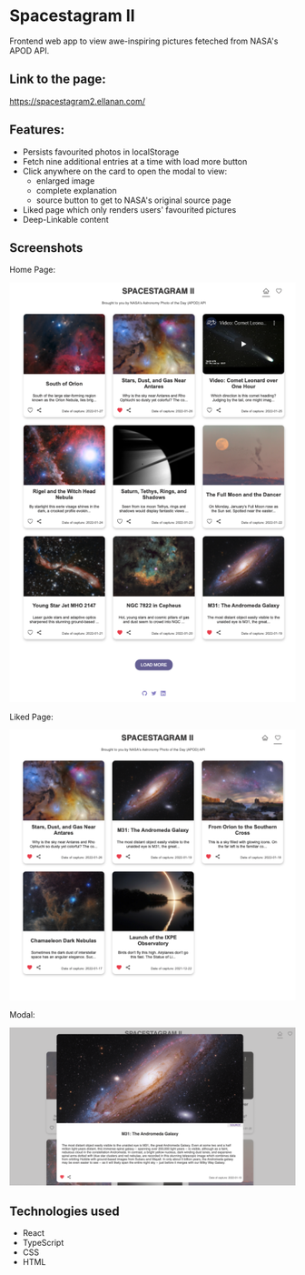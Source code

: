 # Spacestagram II

Frontend web app to view awe-inspiring pictures feteched from NASA's APOD API.

## Link to the page:

https://spacestagram2.ellanan.com/

## Features:

- Persists favourited photos in localStorage
- Fetch nine additional entries at a time with load more button
- Click anywhere on the card to open the modal to view:
  - enlarged image
  - complete explanation
  - source button to get to NASA's original source page
- Liked page which only renders users' favourited pictures
- Deep-Linkable content

## Screenshots

Home Page:

![This is an image](https://github.com/ellanan/spacestagram_II/blob/main/src/images/homepage.png)

Liked Page:

![This is an image](https://github.com/ellanan/spacestagram_II/blob/main/src/images/likedpage.png)

Modal:

![This is an image](https://github.com/ellanan/spacestagram_II/blob/main/src/images/modal.png)

## Technologies used

- React
- TypeScript
- CSS
- HTML
